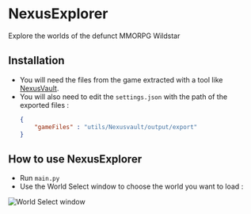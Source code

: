 # NexusExplorer
Explore the worlds of the defunct MMORPG Wildstar

## Installation
- You will need the files from the game extracted with a tool like [NexusVault](https://github.com/MarbleBag/NexusVault-CLI).
- You will also need to edit the `settings.json` with the path of the exported files :
  ```JSON
  {
      "gameFiles" : "utils/Nexusvault/output/export"
  }
  ```

## How to use NexusExplorer
- Run `main.py`
- Use the World Select window to choose the world you want to load :

![World Select window](https://github.com/charlesmasse/NexusExplorer/blob/main/images/worldSelect.png "World Select")
